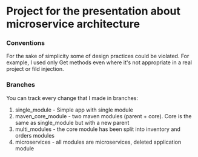 # Project for the presentation about microservice architecture

### Conventions
For the sake of simplicity some of design practices could be violated. For example, I used only Get methods even where it's not appropriate in a real project or fild injection.

### Branches
You can track every change that I made in branches:
1. single_module - Simple app with single module
2. maven_core_module - two maven modules (parent + core). Core is the same as single_module but with a new parent
3. multi_modules - the core module has been split into inventory and orders modules
4. microservices - all modules are microservices, deleted application module